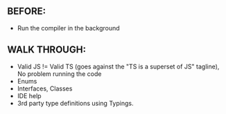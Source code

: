 ## BEFORE:
- Run the compiler in the background

## WALK THROUGH:

- Valid JS != Valid TS (goes against the "TS is a superset of JS" tagline), No problem running the code
- Enums
- Interfaces, Classes
- IDE help
- 3rd party type definitions using Typings.